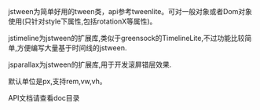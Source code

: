 jstween为简单好用的tween类，api参考tweenlite。可对一般对象或者Dom对象使用(只针对style下属性,包括rotationX等属性)。  

jstimeline为jstween的扩展库,类似于greensock的TimelineLite,不过功能比较简单,方便编写大量基于时间线的jstween.  

jsparallax为jstween的扩展库,用于开发滚屏错层效果.  

默认单位是px,支持rem,vw,vh。  

API文档请查看doc目录  


